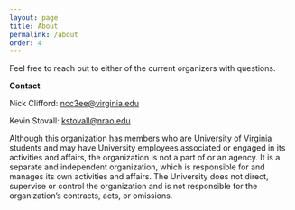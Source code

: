 ```yaml
---
layout: page
title: About
permalink: /about
order: 4
---
```


Feel free to reach out to either of the current organizers with questions.

**Contact**

Nick Clifford: [ncc3ee@virginia.edu](mailto:ncc3ee@virginia.edu)

Kevin Stovall: [kstovall@nrao.edu](mailto:kstovall@nrao.edu)

Although this organization has members who are University of Virginia students and may have University employees associated or engaged in its activities and affairs, the organization is not a part of or an agency. It is a separate and independent organization, which is responsible for and manages its own activities and affairs. The University does not direct, supervise or control the organization and is not responsible for the organization’s contracts, acts, or omissions.


